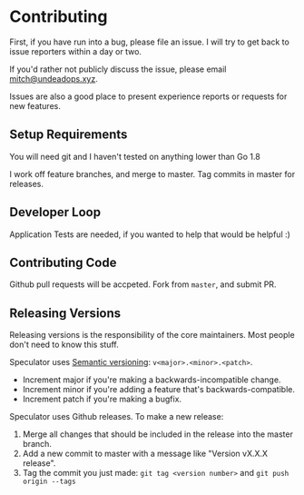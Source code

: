 # Contributing #

First, if you have run into a bug, please file an issue. I will try to get back to
issue reporters within a day or two.

If you'd rather not publicly discuss the issue, please email mitch@undeadops.xyz.

Issues are also a good place to present experience reports or requests for new
features.

## Setup Requirements ##

You will need git and I haven't tested on anything lower than Go 1.8

I work off feature branches, and merge to master.  Tag commits in master for
releases. 

## Developer Loop ##

Application Tests are needed, if you wanted to help that would be helpful :)

## Contributing Code ##

Github pull requests will be accpeted. Fork from `master`, and submit PR.

## Releasing Versions ##

Releasing versions is the responsibility of the core maintainers. Most people
don't need to know this stuff.

Speculator uses [Semantic versioning](http://semver.org/): `v<major>.<minor>.<patch>`.

 * Increment major if you're making a backwards-incompatible change.
 * Increment minor if you're adding a feature that's backwards-compatible.
 * Increment patch if you're making a bugfix.

Speculator uses Github releases. To make a new release:
 1. Merge all changes that should be included in the release into the master
    branch.
 2. Add a new commit to master with a message like "Version vX.X.X release".
 3. Tag the commit you just made: `git tag <version number>` and `git push
    origin --tags`

